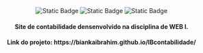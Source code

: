 <div align=center>
  <img alt="Static Badge" src="https://img.shields.io/badge/Site-IBcontabilidade-white">
  <img alt="Static Badge" src="https://img.shields.io/badge/HTML-orange">
  <img alt="Static Badge" src="https://img.shields.io/badge/CSS-blue">
</div>

<h4  align=center>Site de contabilidade densenvolvido na disciplina de WEB I.</h4>
<h4  align=center>Link do projeto: https://biankaibrahim.github.io/IBcontabilidade/</h4>




